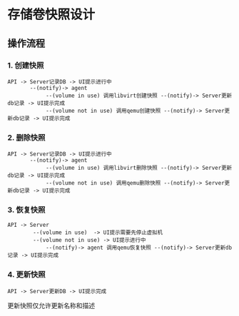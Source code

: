 # 存储卷快照设计

## 操作流程

### 1. 创建快照
```
API -> Server记录DB -> UI提示进行中
       --(notify)-> agent
            --(volume in use) 调用libvirt创建快照 --(notify)-> Server更新db记录 -> UI提示完成
            --(volume not in use) 调用qemu创建快照 --(notify)-> Server更新db记录 -> UI提示完成
```

### 2. 删除快照
```
API -> Server记录DB -> UI提示进行中
       --(notify)-> agent
            --(volume in use) 调用libvirt删除快照 --(notify)-> Server更新db记录 -> UI提示完成
            --(volume not in use) 调用qemu删除快照 --(notify)-> Server更新db记录 -> UI提示完成
```

### 3. 恢复快照
```
API -> Server
        --(volume in use)  -> UI提示需要先停止虚拟机
        --(volume not in use) -> UI提示进行中
            --(notify)-> agent 调用qemu恢复快照 --(notify)-> Server更新db记录 -> UI提示完成
```

### 4. 更新快照
```
API -> Server更新DB -> UI提示完成
```
更新快照仅允许更新名称和描述
